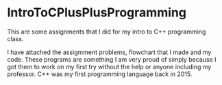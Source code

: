 # IntroToCPlusPlusProgramming
This are some assignments that I did for my intro to C++ programming class. 

I have attached the assigmment problems, flowchart that I made and my code. 
These programs are something I am very proud of simply because I got them to work on my first try without the help or anyone including my professor. C++ was my first programming language back in 2015. 
